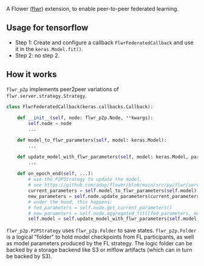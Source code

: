 A Flower ([flwr](https://flower.dev/)) extension, to enable peer-to-peer federated learning.

## Usage for tensorflow

- Step 1: Create and configure a callback `FlwrFederatedCallback` and use it in the `keras.Model.fit()`.
- Step 2: no step 2.

## How it works

`flwr_p2p` implements peer2peer variations of `flwr.server.strategy.Strategy`. 

```python
class FlwrFederatedCallback(keras.callbacks.Callback):
    
    def __init__(self, node: flwr_p2p.Node, **kwargs):
        self.node = node
        ...

    def model_to_flwr_parameters(self, model: keras.Model):
        ...

    def update_model_with_flwr_parameters(self, model: keras.Model, parameters):
        ...
    
    def on_epoch_end(self, ...):
        # use the P2PStrategy to update the model.
        # see https://github.com/adap/flower/blob/main/src/py/flwr/server/strategy/fedavg.py
        current_parameters = self.model_to_flwr_parameters(self.model)
        new_parameters = self.node.update_parameters(current_parameters)
        # under the hood, this happens:
        # fed_parameters = self.node.get_current_parameters()
        # new_parameters = self.node.aggregated_fit([fed_parameters, new_parameters])
        self.model = self.update_model_with_flwr_parameters(self.model, new_parameters)

```

`flwr_p2p.P2PStrategy` uses `flwr_p2p.Folder` to save states. `flwr_p2p.Folder` is a logical "folder" to hold model checkpoints from FL participants, as well as model parameters produced by the FL strategy. The logic folder can be backed by a storage backend like S3 or mlflow artifacts (which can in turn be backed by S3).


